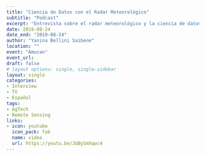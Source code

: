 ```yaml
---
title: "Ciencia de Datos con el Radar Meteorológico"
subtitle: "Podcast"
excerpt: "Entrevista sobre el radar meteorológico y la ciencia de datos con Mauro Marmirolli"
date: 2019-08-24
date_end: "2019-08-24"
author: "Yanina Bellini Saibene"
location: ""
event: "Amucan"
event_url: 
draft: false
# layout options: single, single-sidebar
layout: single
categories:
- Interview
- TV
- Español
tags:
- AgTech
- Remote Sensing
links:
- icon: youtube
  icon_pack: fab
  name: video 
  url: https://youtu.be/JUBySmXqwc4
---
```

